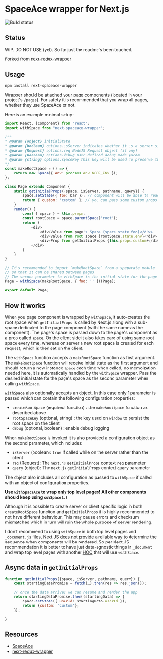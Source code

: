 SpaceAce wrapper for Next.js
=========================
![Build status](https://travis-ci.org/JonAbrams/next-spaceace-wrapper.svg?branch=master)

## Status

WIP. DO NOT USE (yet). So far just the readme's been touched.

Forked from [next-redux-wrapper](https://github.com/kirill-konshin/next-redux-wrapper)

## Usage

```bash
npm install next-spaceace-wrapper
```

Wrapper should be attached your page components (located in your project's `/pages`). For safety it is recommended that you wrap all pages, whether they use SpaceAce or not.

Here is an example minimal setup:
```js
import React, {Component} from "react";
import withSpace from "next-spaceace-wrapper";

/**
* @param {object} initialState
* @param {boolean} options.isServer indicates whether it is a server side or client side
* @param {Request} options.req NodeJS Request object (if any)
* @param {boolean} options.debug User-defined debug mode param
* @param {string} options.spaceKey This key will be used to preserve the root space in global namespace for safe HMR
*/
const makeRootSpace = () => {
    return new Space({ env: process.env.NODE_ENV });
};

class Page extends Component {
    static getInitialProps({space, isServer, pathname, query}) {
        space.setState({ foo: bar }); // component will be able to read from space's state when rendered
        return { custom: 'custom' }; // you can pass some custom props to component from here
    }
    render() {
        const { space } = this.props;
        const rootSpace = space.parentSpace('root');
        return (
            <div>
                <div>Value from page's Space {space.state.foo}</div>
                <div>Value from root space {rootSpace.state.env}</div>
                <div>Prop from getInitialProps {this.props.custom}</div>
            </div>
        )
    }
}

// It's recommended to import `makeRootSpace` from a speparate module
// so that it can be shared between pages
// The second parameter to withSpace is the initial state for the page
Page = withSpace(makeRootSpace, { foo: '' })(Page);

export default Page;
```

## How it works

When you page component is wrapped by `withSpace`, it auto-creates the root space when `getInitialProps` is called by Next.js along with a sub-space dedicated to the page component (with the same name as the component). The page's space is passed down to the page's component as a prop called `space`. On the client side it also takes care of using same root space every time, whereas on server a new root space is created for each request, which is then set on the client.

The `withSpace` function accepts a `makeRootSpace` function as first argument. The `makeRootSpace` function will receive initial state as the first argument and should return a new instance `Space` each time when called, no memoization needed here, it is automatically handled by the `withSpace` wrapper. Pass the desired initial state for the page's space as the second parameter when calling `withSpace`.

`withSpace` also optionally accepts an object. In this case only 1 parameter is passed which can contain the following
configuration properties:

- `createRootSpace` (required, function) : the `makeRootSpace` function as described above
- `rootSpaceKey` (optional, string) : the key used on `window` to persist the root space on the client
- `debug` (optional, boolean) : enable debug logging

When `makeRootSpace` is invoked it is also provided a configuration object as the second parameter, which includes:

- `isServer` (boolean): `true` if called while on the server rather than the client
- `req` (Request): The `next.js` `getInitialProps` context `req` parameter
- `query` (object): The `next.js` `getInitialProps` context `query` parameter

The object also includes all configuration as passed to `withSpace` if called with an object of configuration properties.

**Use `withSpaceAce` to wrap only top level pages! All other components should keep using `subSpace(…)`**

Although it is possible to create server or client specific logic in both `createRootSpace` function and `getInitialProps` it is highly recommended to not have different behaviour. This may cause errors and checksum mismatches which in turn will ruin the whole purpose of server rendering.

I don't recommend to using `withSpace` in both top level pages and `_document.js` files, Next.JS [does not provide](https://github.com/zeit/next.js/issues/1267) a reliable way to determine the sequence when components will be rendered. So per Next.JS recommendation it is better to have just data-agnostic things in `_document` and wrap top level pages with another [HOC](https://medium.com/@franleplant/react-higher-order-components-in-depth-cf9032ee6c3e) that will use `withSpace`.

## Async data in `getInitialProps`

```js
function getInitialProps({space, isServer, pathname, query}) {
    const startingDataPromise = fetch(…).then(res => res.json());

    // once the data arrives we can resume and render the app
    return startingDataPromise.then((startingData) => {
        space.setState({ userId: startingData.userId });
        return {custom: 'custom'};
    });

}
```

## Resources

* [SpaceAce](https://github.com/JonAbrams/SpaceAce)
* [next-redux-wrapper](https://github.com/kirill-konshin/next-redux-wrapper)
